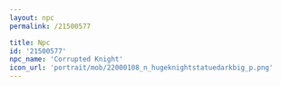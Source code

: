 ```yaml
---
layout: npc
permalink: /21500577

title: Npc
id: '21500577'
npc_name: 'Corrupted Knight'
icon_url: 'portrait/mob/22000108_n_hugeknightstatuedarkbig_p.png'
---
```

